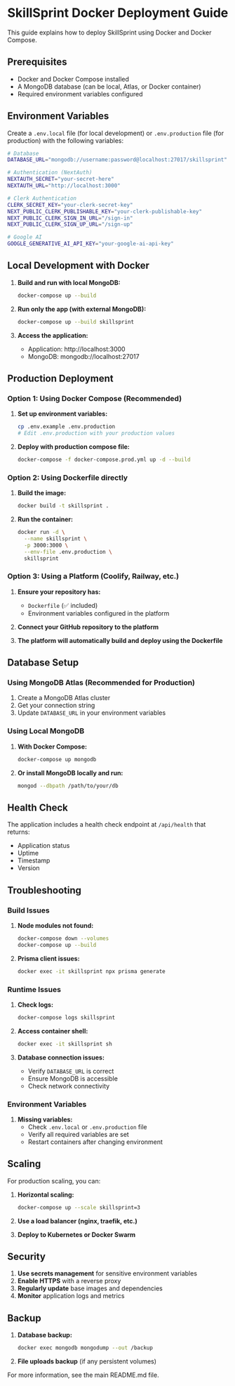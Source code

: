 # SkillSprint Docker Deployment Guide

This guide explains how to deploy SkillSprint using Docker and Docker Compose.

## Prerequisites

- Docker and Docker Compose installed
- A MongoDB database (can be local, Atlas, or Docker container)
- Required environment variables configured

## Environment Variables

Create a `.env.local` file (for local development) or `.env.production` file (for production) with the following variables:

```bash
# Database
DATABASE_URL="mongodb://username:password@localhost:27017/skillsprint"

# Authentication (NextAuth)
NEXTAUTH_SECRET="your-secret-here"
NEXTAUTH_URL="http://localhost:3000"

# Clerk Authentication
CLERK_SECRET_KEY="your-clerk-secret-key"
NEXT_PUBLIC_CLERK_PUBLISHABLE_KEY="your-clerk-publishable-key"
NEXT_PUBLIC_CLERK_SIGN_IN_URL="/sign-in"
NEXT_PUBLIC_CLERK_SIGN_UP_URL="/sign-up"

# Google AI
GOOGLE_GENERATIVE_AI_API_KEY="your-google-ai-api-key"
```

## Local Development with Docker

1. **Build and run with local MongoDB:**
   ```bash
   docker-compose up --build
   ```

2. **Run only the app (with external MongoDB):**
   ```bash
   docker-compose up --build skillsprint
   ```

3. **Access the application:**
   - Application: http://localhost:3000
   - MongoDB: mongodb://localhost:27017

## Production Deployment

### Option 1: Using Docker Compose (Recommended)

1. **Set up environment variables:**
   ```bash
   cp .env.example .env.production
   # Edit .env.production with your production values
   ```

2. **Deploy with production compose file:**
   ```bash
   docker-compose -f docker-compose.prod.yml up -d --build
   ```

### Option 2: Using Dockerfile directly

1. **Build the image:**
   ```bash
   docker build -t skillsprint .
   ```

2. **Run the container:**
   ```bash
   docker run -d \
     --name skillsprint \
     -p 3000:3000 \
     --env-file .env.production \
     skillsprint
   ```

### Option 3: Using a Platform (Coolify, Railway, etc.)

1. **Ensure your repository has:**
   - `Dockerfile` (✅ included)
   - Environment variables configured in the platform

2. **Connect your GitHub repository to the platform**

3. **The platform will automatically build and deploy using the Dockerfile**

## Database Setup

### Using MongoDB Atlas (Recommended for Production)

1. Create a MongoDB Atlas cluster
2. Get your connection string
3. Update `DATABASE_URL` in your environment variables

### Using Local MongoDB

1. **With Docker Compose:**
   ```bash
   docker-compose up mongodb
   ```

2. **Or install MongoDB locally and run:**
   ```bash
   mongod --dbpath /path/to/your/db
   ```

## Health Check

The application includes a health check endpoint at `/api/health` that returns:
- Application status
- Uptime
- Timestamp
- Version

## Troubleshooting

### Build Issues

1. **Node modules not found:**
   ```bash
   docker-compose down --volumes
   docker-compose up --build
   ```

2. **Prisma client issues:**
   ```bash
   docker exec -it skillsprint npx prisma generate
   ```

### Runtime Issues

1. **Check logs:**
   ```bash
   docker-compose logs skillsprint
   ```

2. **Access container shell:**
   ```bash
   docker exec -it skillsprint sh
   ```

3. **Database connection issues:**
   - Verify `DATABASE_URL` is correct
   - Ensure MongoDB is accessible
   - Check network connectivity

### Environment Variables

1. **Missing variables:**
   - Check `.env.local` or `.env.production` file
   - Verify all required variables are set
   - Restart containers after changing environment

## Scaling

For production scaling, you can:

1. **Horizontal scaling:**
   ```bash
   docker-compose up --scale skillsprint=3
   ```

2. **Use a load balancer (nginx, traefik, etc.)**

3. **Deploy to Kubernetes or Docker Swarm**

## Security

1. **Use secrets management** for sensitive environment variables
2. **Enable HTTPS** with a reverse proxy
3. **Regularly update** base images and dependencies
4. **Monitor** application logs and metrics

## Backup

1. **Database backup:**
   ```bash
   docker exec mongodb mongodump --out /backup
   ```

2. **File uploads backup** (if any persistent volumes)

For more information, see the main README.md file.
